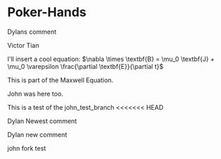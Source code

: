 # Poker-Hands

Dylans comment


Victor Tian 

I'll insert a cool equation: $\nabla \times \textbf{B} = \mu_0 \textbf{J} + \mu_0 \varepsilon \frac{\partial \textbf{E}}{\partial t}$

This is part of the Maxwell Equation.

John was here too.

This is a test of the john_test_branch
<<<<<<< HEAD

Dylan Newest comment

Dylan new comment

john fork test

